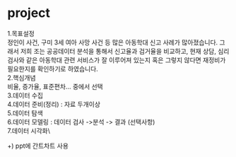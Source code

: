 # project

1.목표설정\
  정인이 사건, 구미 3세 여아 사망 사건 등 많은 아동학대 신고 사례가 많아졌습니다. 그래서 저희 조는 공공데이터 분석을 통해서 신고율과 검거율을 비교하고, 현재 상담, 심리검사와 같은 아동학대 관련 서비스가 잘 이루어져 있는지 혹은 그렇지 않다면 재정비가 필요한지를 확인하기로 하였습니다.\
2.핵심개념\
  비율, 증가율, 표준편차... 중에서 선택\
3.데이터 수집\
4.데이터 준비(정리) : 자료 두개이상\
5.데이터 탐색\
6.데이터 모델링 : 데이터 검사 ->분석 -> 결과   (선택사항)\
7.데이터 시각화\

+) ppt에 간트차트 사용

